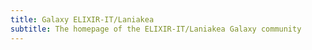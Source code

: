 ```yaml
---
title: Galaxy ELIXIR-IT/Laniakea
subtitle: The homepage of the ELIXIR-IT/Laniakea Galaxy community
---
```


